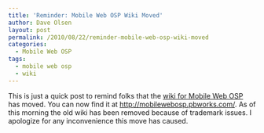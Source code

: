 ```yaml
---
title: 'Reminder: Mobile Web OSP Wiki Moved'
author: Dave Olsen
layout: post
permalink: /2010/08/22/reminder-mobile-web-osp-wiki-moved
categories:
  - Mobile Web OSP
tags:
  - mobile web osp
  - wiki
---
```

This is just a quick post to remind folks that the [wiki for Mobile Web OSP][1] has moved. You can now find it at <http://mobilewebosp.pbworks.com/>. As of this morning the old wiki has been removed because of trademark issues. I apologize for any inconvenience this move has caused.

 [1]: http://mobilewebosp.pbworks.com/